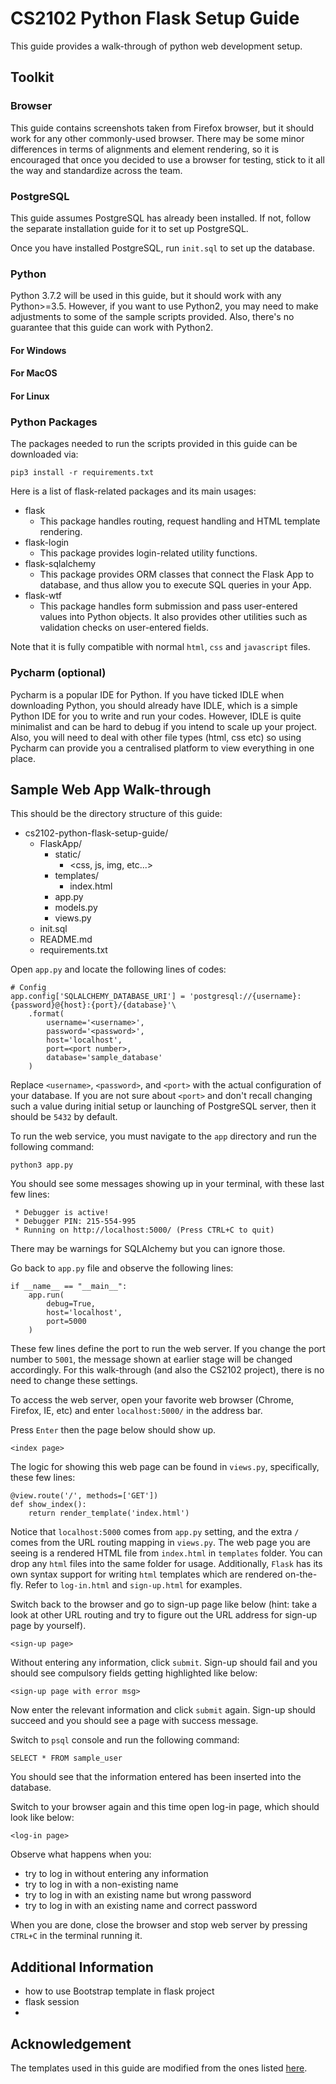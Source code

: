 # CS2102 Python Flask Setup Guide

This guide provides a walk-through of python web development setup.

## Toolkit

### Browser
This guide contains screenshots taken from Firefox browser,
but it should work for any other commonly-used browser.
There may be some minor differences in terms of alignments and element rendering,
so it is encouraged that once you decided to use a browser for testing, stick to it
all the way and standardize across the team.

### PostgreSQL
This guide assumes PostgreSQL has already been installed. If not, follow the separate installation guide for it to set up PostgreSQL.

Once you have installed PostgreSQL, run `init.sql` to set up the database.

### Python
Python 3.7.2 will be used in this guide, but it should work with any Python>=3.5.
However, if you want to use Python2, you may need to make adjustments to some of the sample scripts provided.
Also, there's no guarantee that this guide can work with Python2.

#### For Windows

#### For MacOS

#### For Linux

### Python Packages
The packages needed to run the scripts provided in this guide can be downloaded via:

`pip3 install -r requirements.txt`

Here is a list of flask-related packages and its main usages:
* flask
    * This package handles routing, request handling and HTML template rendering.
* flask-login
    * This package provides login-related utility functions.
* flask-sqlalchemy
    * This package provides ORM classes that connect the Flask App to database,
    and thus allow you to execute SQL queries in your App.
* flask-wtf
    * This package handles form submission and pass user-entered values into Python objects.
    It also provides other utilities such as validation checks on user-entered fields.

Note that it is fully compatible with normal `html`, `css` and `javascript` files.

### Pycharm (optional)
Pycharm is a popular IDE for Python.
If you have ticked IDLE when downloading Python, you should already have IDLE, which is a simple Python IDE for you to write and run your codes.
However, IDLE is quite minimalist and can be hard to debug if you intend to scale up your project.
Also, you will need to deal with other file types (html, css etc) so using Pycharm can provide you a centralised platform to view everything in one place.

## Sample Web App Walk-through

This should be the directory structure of this guide:
* cs2102-python-flask-setup-guide/
    * FlaskApp/
        * static/
            * <css, js, img, etc...>
        * templates/
            * index.html
        * app.py
        * models.py
        * views.py
    * init.sql
    * README.md
    * requirements.txt

Open `app.py` and locate the following lines of codes:

```
# Config
app.config['SQLALCHEMY_DATABASE_URI'] = 'postgresql://{username}:{password}@{host}:{port}/{database}'\
    .format(
        username='<username>',
        password='<password>',
        host='localhost',
        port=<port number>,
        database='sample_database'
    )
```
Replace `<username>`, `<password>`, and `<port>` with the actual configuration of your database.
If you are not sure about `<port>` and don't recall changing such a value during initial setup or launching of PostgreSQL server, then it should be `5432` by default.

To run the web service, you must navigate to the `app` directory and run the following command:

`python3 app.py`

You should see some messages showing up in your terminal, with these last few lines:

```
 * Debugger is active!
 * Debugger PIN: 215-554-995
 * Running on http://localhost:5000/ (Press CTRL+C to quit)

```
There may be warnings for SQLAlchemy but you can ignore those.

Go back to `app.py` file and observe the following lines:

```
if __name__ == "__main__":
    app.run(
        debug=True,
        host='localhost',
        port=5000
    )
```

These few lines define the port to run the web server.
If you change the port number to `5001`, the message shown at earlier stage will be changed accordingly.
For this walk-through (and also the CS2102 project), there is no need to change these settings.

To access the web server, open your favorite web browser (Chrome, Firefox, IE, etc) and enter `localhost:5000/` in the address bar.

Press `Enter` then the page below should show up.

`<index page>`

The logic for showing this web page can be found in `views.py`, specifically, these few lines:

```
@view.route('/', methods=['GET'])
def show_index():
    return render_template('index.html')
```

Notice that `localhost:5000` comes from `app.py` setting, and the extra `/` comes from the URL routing mapping in `views.py`.
The web page you are seeing is a rendered HTML file from `index.html` in `templates` folder.
You can drop any `html` files into the same folder for usage. 
Additionally, `Flask` has its own syntax support for writing `html` templates which are rendered on-the-fly. Refer to `log-in.html` and `sign-up.html` for examples.

Switch back to the browser and go to sign-up page like below
(hint: take a look at other URL routing and try to figure out the URL address for sign-up page by yourself).

`<sign-up page>`

Without entering any information, click `submit`.
Sign-up should fail and you should see compulsory fields getting highlighted like below:

`<sign-up page with error msg>`

Now enter the relevant information and click `submit` again.
Sign-up should succeed and you should see a page with success message.

Switch to `psql` console and run the following command:

`SELECT * FROM sample_user`

You should see that the information entered has been inserted into the database.

Switch to your browser again and this time open log-in page, which should look like below:

`<log-in page>`

Observe what happens when you:
* try to log in without entering any information
* try to log in with a non-existing name
* try to log in with an existing name but wrong password
* try to log in with an existing name and correct password

When you are done, close the browser and stop web server by pressing `CTRL+C` in the terminal running it.

## Additional Information

* how to use Bootstrap template in flask project
* flask session
* 

## Acknowledgement

The templates used in this guide are modified from the ones listed [here](https://colorlib.com/wp/free-bootstrap-registration-forms/).
